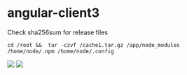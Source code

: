 # angular-client3

Check sha256sum for release files

`cd /root && 
tar -czvf /cache1.tar.gz /app/node_modules /home/node/.npm /home/node/.config`

[![](https://images.microbadger.com/badges/image/imdocker1/angular-client3.svg)](https://microbadger.com/images/imdocker1/angular-client3 "Get your own image badge on microbadger.com")
[![](https://images.microbadger.com/badges/version/imdocker1/angular-client3.svg)](https://microbadger.com/images/imdocker1/angular-client3 "Get your own version badge on microbadger.com")
